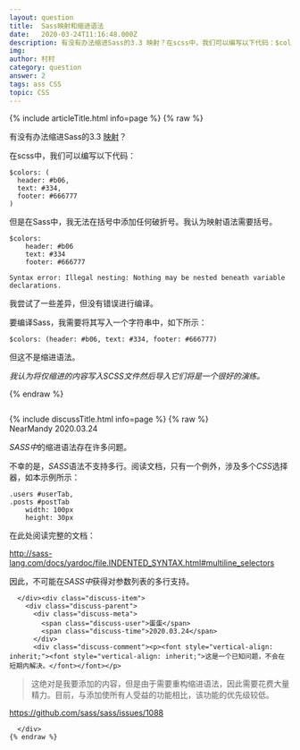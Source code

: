 ```yaml
---
layout: question
title:  Sass映射和缩进语法
date:   2020-03-24T11:16:48.000Z
description: 有没有办法缩进Sass的3.3 映射？在scss中，我们可以编写以下代码：$colors  (  header  #b06,  text  #...
img: 
author: 村村
category: question
answer: 2
tags: ass CSS
topic: CSS
---
```

<div class="article-root">
  <div class="article">
    {% include articleTitle.html info=page %}
    {% raw %}
    <div class="article-content"><p><font style="vertical-align: inherit;"><font style="vertical-align: inherit;">有没有办法缩进Sass的3.3 </font></font><a href="http://thesassway.com/news/sass-3-3-released#maps" rel="noreferrer"><font style="vertical-align: inherit;"><font style="vertical-align: inherit;">映射</font></font></a><font style="vertical-align: inherit;"><font style="vertical-align: inherit;">？</font></font></p>

<p><font style="vertical-align: inherit;"><font style="vertical-align: inherit;">在scss中，我们可以编写以下代码：</font></font></p>

<pre><code>$colors: (<font></font>
  header: #b06,<font></font>
  text: #334,<font></font>
  footer: #666777<font></font>
)<font></font>
</code></pre>

<p><font style="vertical-align: inherit;"><font style="vertical-align: inherit;">但是在Sass中，我无法在括号中添加任何破折号。</font><font style="vertical-align: inherit;">我认为映射语法需要括号。</font></font></p>

<pre><code>$colors:<font></font>
    header: #b06<font></font>
    text: #334<font></font>
    footer: #666777<font></font>
<font></font>
Syntax error: Illegal nesting: Nothing may be nested beneath variable declarations.<font></font>
</code></pre>

<p><font style="vertical-align: inherit;"><font style="vertical-align: inherit;">我尝试了一些差异，但没有错误进行编译。</font></font></p>

<p><font style="vertical-align: inherit;"><font style="vertical-align: inherit;">要编译Sass，我需要将其写入一个字符串中，如下所示：</font></font></p>

<pre><code>$colors: (header: #b06, text: #334, footer: #666777)
</code></pre>

<p><font style="vertical-align: inherit;"><font style="vertical-align: inherit;">但这不是缩进语法。</font></font></p>

<p><em><font style="vertical-align: inherit;"><font style="vertical-align: inherit;">我认为将仅缩进的内容写入SCSS文件然后导入它们将是一个很好的演练。</font></font></em></p></div>
    {% endraw %}
  </div>
  <p style="height: 0;width:0;overflow: hidden;"> 第3723篇《Sass映射和缩进语法》来自Winter(https://github.com/aiyld/aiyld.github.io)的站点</p>
  <div class="discuss-wrapper">
    {% include discussTitle.html info=page %}
    {% raw %}
    <div class="discuss-item">
        <div class="discuss-parent">
          <div class="discuss-meta">
            <span class="discuss-user">NearMandy</span>
            <span class="discuss-time">2020.03.24</span>
          </div>
          <div class="discuss-comment"><p><font style="vertical-align: inherit;"></font><em><font style="vertical-align: inherit;"><font style="vertical-align: inherit;">SASS中</font></font></em><font style="vertical-align: inherit;"><font style="vertical-align: inherit;">的缩进语法存在许多问题</font><font style="vertical-align: inherit;">。</font></font></p>

<p><font style="vertical-align: inherit;"><font style="vertical-align: inherit;">不幸的是，</font></font><em><font style="vertical-align: inherit;"><font style="vertical-align: inherit;">SASS</font></font></em><font style="vertical-align: inherit;"><font style="vertical-align: inherit;">语法不支持多行。</font><font style="vertical-align: inherit;">阅读文档，只有一个例外，涉及多个</font></font><em><font style="vertical-align: inherit;"><font style="vertical-align: inherit;">CSS</font></font></em><font style="vertical-align: inherit;"><font style="vertical-align: inherit;">选择器，如本示例所示：</font></font></p>

<pre><code>.users #userTab,<font></font>
.posts #postTab<font></font>
    width: 100px<font></font>
    height: 30px<font></font>
</code></pre>

<p><font style="vertical-align: inherit;"><font style="vertical-align: inherit;">在此处阅读完整的文档：</font></font></p>

<p><a href="http://sass-lang.com/docs/yardoc/file.INDENTED_SYNTAX.html#multiline_selectors"><font style="vertical-align: inherit;"><font style="vertical-align: inherit;">http://sass-lang.com/docs/yardoc/file.INDENTED_SYNTAX.html#multiline_selectors</font></font></a></p>

<p><font style="vertical-align: inherit;"><font style="vertical-align: inherit;">因此，不可能在</font></font><em><font style="vertical-align: inherit;"><font style="vertical-align: inherit;">SASS中</font></font></em><font style="vertical-align: inherit;"><font style="vertical-align: inherit;">获得对参数列表的多行支持</font><font style="vertical-align: inherit;">。</font></font></p></div>
        </div>
        
      </div><div class="discuss-item">
        <div class="discuss-parent">
          <div class="discuss-meta">
            <span class="discuss-user">蛋蛋</span>
            <span class="discuss-time">2020.03.24</span>
          </div>
          <div class="discuss-comment"><p><font style="vertical-align: inherit;"><font style="vertical-align: inherit;">这是一个已知问题，不会在短期内解决。</font></font></p>

<blockquote>
  <p><font style="vertical-align: inherit;"><font style="vertical-align: inherit;">这绝对是我要添加的内容，但是由于需要重构缩进语法，因此需要花费大量精力。</font><font style="vertical-align: inherit;">目前，与添加使所有人受益的功能相比，该功能的优先级较低。</font></font></p>
</blockquote>

<p><a href="https://github.com/sass/sass/issues/1088"><font style="vertical-align: inherit;"><font style="vertical-align: inherit;">https://github.com/sass/sass/issues/1088</font></font></a></p></div>
        </div>
        
      </div>
    {% endraw %}
  </div>
<div>
